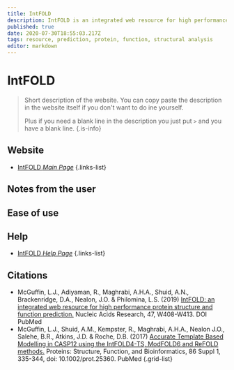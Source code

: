 ```yaml
---
title: IntFOLD
description: IntFOLD is an integrated web resource for high performance protein structure and function prediction
published: true
date: 2020-07-30T18:55:03.217Z
tags: resource, prediction, protein, function, structural analysis
editor: markdown
---
```


# IntFOLD

> Short description of the website. You can copy paste the description in the website itself if you don't want to do ine yourself. 
>
> Plus if you need a blank line in the description you just put `>` and you have a blank line. 
{.is-info}

 

## Website 

- [IntFOLD *Main Page*](http://www.reading.ac.uk/bioinf/IntFOLD/IntFOLD5_form.html)
 {.links-list}


## Notes from the user

 
## Ease of use


## Help

- [IntFOLD *Help Page*](http://www.reading.ac.uk/bioinf/IntFOLD/IntFOLD_help.html)
 {.links-list}


## Citations

- McGuffin, L.J., Adiyaman, R., Maghrabi, A.H.A., Shuid, A.N., Brackenridge, D.A., Nealon, J.O. & Philomina, L.S. (2019) [IntFOLD: an integrated web resource for high performance protein structure and function prediction.](https://academic.oup.com/nar/article/47/W1/W408/5482507) Nucleic Acids Research, 47, W408-W413. DOI PubMed
-	McGuffin, L.J., Shuid, A.M., Kempster, R., Maghrabi, A.H.A., Nealon J.O., Salehe, B.R., Atkins, J.D. & Roche, D.B. (2017) [Accurate Template Based Modelling in CASP12 using the IntFOLD4-TS, ModFOLD6 and ReFOLD methods.](https://onlinelibrary.wiley.com/doi/full/10.1002/prot.25360) Proteins: Structure, Function, and Bioinformatics, 86 Suppl 1, 335-344, doi: 10.1002/prot.25360. PubMed
{.grid-list}
